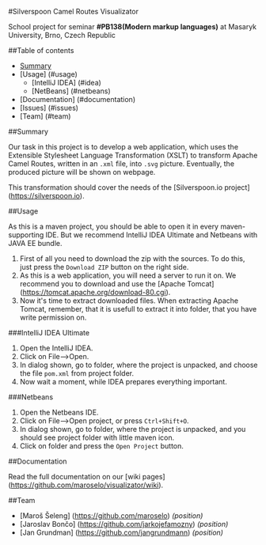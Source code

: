 #Silverspoon Camel Routes Visualizator

School project for seminar **#PB138(Modern markup languages)** at Masaryk University, Brno, Czech Republic

##Table of contents
- [Summary](#summary)
- [Usage] (#usage)
  - [IntelliJ IDEA] (#idea)
  - [NetBeans] (#netbeans)
- [Documentation] (#documentation)
- [Issues] (#issues)
- [Team] (#team)

##Summary

Our task in this project is to develop a web application, which uses the Extensible Stylesheet Language Transformation (XSLT) to transform Apache Camel Routes, written in an `.xml` file, into `.svg` picture.
Eventually, the produced picture will be shown on webpage.

This transformation should cover the needs of the [Silverspoon.io project] (https://silverspoon.io).

##Usage

As this is a maven project, you should be able to open it in every maven-supporting IDE. But we recommend IntelliJ IDEA Ultimate and Netbeans with JAVA EE bundle.

1. First of all you need to download the zip with the sources. To do this, just press the `Download ZIP` button on the right side.
2. As this is a web application, you will need a server to run it on. We recommend you to download and use the [Apache Tomcat] (https://tomcat.apache.org/download-80.cgi).
3. Now it's time to extract downloaded files. When extracting Apache Tomcat, remember, that it is usefull to extract it into folder, that you have write permission on.

###IntelliJ IDEA Ultimate
1. Open the IntelliJ IDEA.
2. Click on File-->Open.
3. In dialog shown, go to folder, where the project is unpacked, and choose the file `pom.xml` from project folder.
4. Now wait a moment, while IDEA prepares everything important.

###Netbeans
1. Open the Netbeans IDE.
2. Click on File-->Open project, or press `Ctrl+Shift+O`.
3. In dialog shown, go to folder, where the project is unpacked, and you should see project folder with little maven icon.
4. Click on folder and press the `Open Project` button.

##Documentation

Read the full documentation on our [wiki pages] (https://github.com/maroselo/visualizator/wiki).

##Team

- [Maroš Šeleng] (https://github.com/maroselo) *(position)*
- [Jaroslav Bončo] (https://github.com/jarkojefamozny) *(position)*
- [Jan Grundman] (https://github.com/jangrundmann) *(position)*

